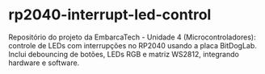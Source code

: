 # rp2040-interrupt-led-control
Repositório do projeto da EmbarcaTech - Unidade 4 (Microcontroladores): controle de LEDs com interrupções no RP2040 usando a placa BitDogLab. Inclui debouncing de botões, LEDs RGB e matriz WS2812, integrando hardware e software.
